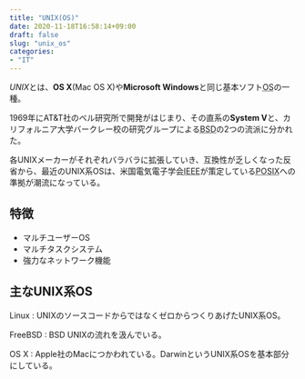 ```yaml
---
title: "UNIX(OS)"
date: 2020-11-18T16:58:14+09:00
draft: false
slug: "unix_os"
categories: 
- "IT"
---
```


<dfn>UNIX</dfn>とは、**OS X**(Mac OS X)や**Microsoft Windows**と同じ基本ソフト<abbr title="Operating System">OS</abbr>の一種。

1969年にAT&T社のベル研究所で開発がはじまり、その直系の**System V**と、カリフォルニア大学バークレー校の研究グループによる<abbr title="Berkley Software Destribution">BSD</abbr>の2つの流派に分かれた。

各UNIXメーカーがそれぞれバラバラに拡張していき、互換性が乏しくなった反省から、最近のUNIX系OSは、米国電気電子学会<abbr title="Institute of Electrical and Electronic Engineer">IEEE</abbr>が策定している<abbr title="Portable Operation System Interface for UNIX">POSIX</abbr>への準拠が潮流になっている。

特徴
----

* マルチユーザーOS
* マルチタスクシステム
* 強力なネットワーク機能

主なUNIX系OS
----

Linux
:   UNIXのソースコードからではなくゼロからつくりあげたUNIX系OS。

FreeBSD
:   BSD UNIXの流れを汲んでいる。

OS X
:   Apple社のMacにつかわれている。DarwinというUNIX系OSを基本部分にしている。
